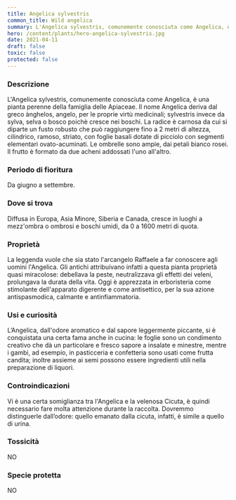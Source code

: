 ```yaml
---
title: Angelica sylvestris
common_title: Wild angelica
summary: L'Angelica sylvestris, comunemente conosciuta come Angelica, è una pianta perenne della famiglia delle Apiaceae.
hero: /content/plants/hero-angelica-sylvestris.jpg
date: 2021-04-11
draft: false
toxic: false
protected: false
---
```

### Descrizione
L'Angelica sylvestris, comunemente conosciuta come Angelica, è una pianta perenne della famiglia delle Apiaceae.
Il nome Angelica deriva dal greco ànghelos, angelo, per le proprie virtù medicinali; sylvestris invece da sylva, selva o bosco poichè cresce nei boschi.
La radice è carnosa da cui si diparte un fusto robusto che può raggiungere fino a 2 metri di altezza, cilindrico, ramoso, striato, con foglie basali dotate di picciolo con segmenti elementari ovato-acuminati. Le ombrelle sono ampie, dai petali bianco rosei. Il frutto è formato da due acheni addossati l'uno all'altro.

### Periodo di fioritura
Da giugno a settembre.

### Dove si trova
Diffusa in Europa, Asia Minore, Siberia e Canada, cresce in luoghi a mezz'ombra o ombrosi e boschi umidi, da 0 a 1600 metri di quota.

### Proprietà
La leggenda vuole che sia stato l'arcangelo Raffaele a far conoscere agli uomini l'Angelica. Gli antichi attribuivano infatti a questa pianta proprietà quasi miracolose: debellava la peste, neutralizzava gli effetti dei veleni, prolungava la durata della vita.
Oggi è apprezzata in erboristeria come stimolante dell'apparato digerente e come antisettico, per la sua azione antispasmodica, calmante e antinfiammatoria.

### Usi e curiosità
L’Angelica, dall'odore aromatico e dal sapore leggermente piccante, si è conquistata una certa fama anche in cucina: le foglie sono un condimento creativo che dà un particolare e fresco sapore a insalate e minestre, mentre i gambi, ad esempio, in pasticceria e confetteria sono usati come frutta candita; inoltre assieme ai semi possono essere ingredienti utili nella preparazione di liquori.

### Controindicazioni
Vi è una certa somiglianza tra l'Angelica e la velenosa Cicuta, è quindi necessario fare molta attenzione durante la raccolta. Dovremmo distinguerle dall’odore: quello emanato dalla cicuta, infatti, è simile a quello di urina.

### Tossicità
NO

### Specie protetta
NO
